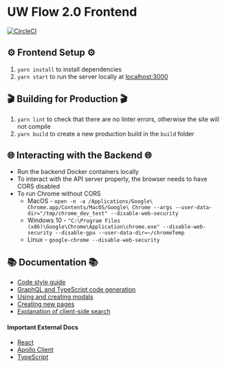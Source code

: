 #  UW Flow 2.0 Frontend

[![CircleCI](https://circleci.com/gh/UWFlow/uwflow_frontend.svg?style=svg)](https://circleci.com/gh/UWFlow/uwflow_frontend.svg?style=svg)

## ⚙️ Frontend Setup ⚙

1. `yarn install` to install dependencies
2. `yarn start` to run the server locally at [localhost:3000](localhost:3000)

## 🎬 Building for Production 🎬

1. `yarn lint` to check that there are no linter errors, otherwise the site will not compile
2. `yarn build` to create a new production build in the `build` folder

## 🌐 Interacting with the Backend 🌐

- Run the backend Docker containers locally
- To interact with the API server properly, the browser needs to have CORS disabled
- To run Chrome without CORS
  - MacOS - `open -n -a /Applications/Google\ Chrome.app/Contents/MacOS/Google\ Chrome --args --user-data-dir="/tmp/chrome_dev_test" --disable-web-security`
  - Windows 10 - `"C:\Program Files (x86)\Google\Chrome\Application\chrome.exe" --disable-web-security --disable-gpu --user-data-dir=~/chromeTemp`
  - Linux - `google-chrome --disable-web-security`

## 📚 Documentation 📚

- [Code style guide](docs/style-guide.md)
- [GraphQL and TypeScript code generation](docs/graphql.md)
- [Using and creating modals](docs/modals.md)
- [Creating new pages](docs/pages.md)
- [Explanation of client-side search](docs/search.md)

#### Important External Docs

- [React](https://reactjs.org/)
- [Apollo Client](https://www.apollographql.com/docs/react/)
- [TypeScript](https://www.typescriptlang.org/index.html)
